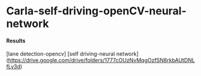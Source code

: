 # Carla-self-driving-openCV-neural-network
#### Results 
[lane detection-opencv]
[self driving-neural network]
(https://drive.google.com/drive/folders/1777cOUzNvMqgOzfSN8rkbAUtDNLfLy3d)
